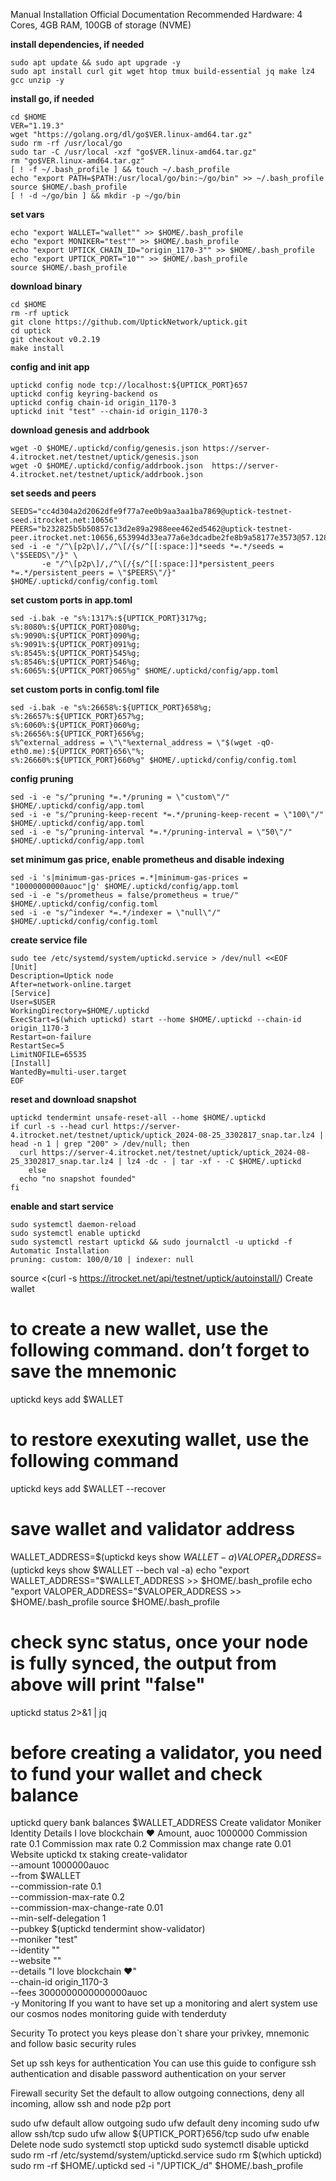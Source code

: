 Manual Installation
Official Documentation
Recommended Hardware: 4 Cores, 4GB RAM, 100GB of storage (NVME)

**install dependencies, if needed**
```
sudo apt update && sudo apt upgrade -y
sudo apt install curl git wget htop tmux build-essential jq make lz4 gcc unzip -y
```

**install go, if needed**
```
cd $HOME
VER="1.19.3"
wget "https://golang.org/dl/go$VER.linux-amd64.tar.gz"
sudo rm -rf /usr/local/go
sudo tar -C /usr/local -xzf "go$VER.linux-amd64.tar.gz"
rm "go$VER.linux-amd64.tar.gz"
[ ! -f ~/.bash_profile ] && touch ~/.bash_profile
echo "export PATH=$PATH:/usr/local/go/bin:~/go/bin" >> ~/.bash_profile
source $HOME/.bash_profile
[ ! -d ~/go/bin ] && mkdir -p ~/go/bin
```

**set vars**
```
echo "export WALLET="wallet"" >> $HOME/.bash_profile
echo "export MONIKER="test"" >> $HOME/.bash_profile
echo "export UPTICK_CHAIN_ID="origin_1170-3"" >> $HOME/.bash_profile
echo "export UPTICK_PORT="10"" >> $HOME/.bash_profile
source $HOME/.bash_profile
``` 
**download binary**
```
cd $HOME
rm -rf uptick
git clone https://github.com/UptickNetwork/uptick.git
cd uptick
git checkout v0.2.19
make install
```

**config and init app**
```
uptickd config node tcp://localhost:${UPTICK_PORT}657
uptickd config keyring-backend os
uptickd config chain-id origin_1170-3
uptickd init "test" --chain-id origin_1170-3
```

**download genesis and addrbook**
```
wget -O $HOME/.uptickd/config/genesis.json https://server-4.itrocket.net/testnet/uptick/genesis.json
wget -O $HOME/.uptickd/config/addrbook.json  https://server-4.itrocket.net/testnet/uptick/addrbook.json
```

**set seeds and peers**
```
SEEDS="cc4d304a2d2062dfe9f77a7ee0b9aa3aa1ba7869@uptick-testnet-seed.itrocket.net:10656"
PEERS="b232825b5b50857c13d2e89a2988eee462ed5462@uptick-testnet-peer.itrocket.net:10656,653994d33ea77a6e3dcadbe2fe8b9a58177e3573@57.128.22.78:21456,0b442a23cc0e5b27877e1e4fd040c3155866ab12@207.180.236.118:26656,8a64818c94e5b1aca7974a658c58ca9248c8b8fe@207.180.231.123:26656,cda6bd82e62e8c91b54498d7fbd930b962f1125b@47.128.211.171:26656,ac6ae007ce6ad5cd5df15ac74edafcf3a9f6f7c9@190.2.146.152:29656,6dec50675cfd4b625694483259476cb41a9a3956@157.90.33.62:22656"
sed -i -e "/^\[p2p\]/,/^\[/{s/^[[:space:]]*seeds *=.*/seeds = \"$SEEDS\"/}" \
       -e "/^\[p2p\]/,/^\[/{s/^[[:space:]]*persistent_peers *=.*/persistent_peers = \"$PEERS\"/}" $HOME/.uptickd/config/config.toml
```

**set custom ports in app.toml**
```
sed -i.bak -e "s%:1317%:${UPTICK_PORT}317%g;
s%:8080%:${UPTICK_PORT}080%g;
s%:9090%:${UPTICK_PORT}090%g;
s%:9091%:${UPTICK_PORT}091%g;
s%:8545%:${UPTICK_PORT}545%g;
s%:8546%:${UPTICK_PORT}546%g;
s%:6065%:${UPTICK_PORT}065%g" $HOME/.uptickd/config/app.toml
```

**set custom ports in config.toml file**
```
sed -i.bak -e "s%:26658%:${UPTICK_PORT}658%g;
s%:26657%:${UPTICK_PORT}657%g;
s%:6060%:${UPTICK_PORT}060%g;
s%:26656%:${UPTICK_PORT}656%g;
s%^external_address = \"\"%external_address = \"$(wget -qO- eth0.me):${UPTICK_PORT}656\"%;
s%:26660%:${UPTICK_PORT}660%g" $HOME/.uptickd/config/config.toml
```

**config pruning**
```
sed -i -e "s/^pruning *=.*/pruning = \"custom\"/" $HOME/.uptickd/config/app.toml
sed -i -e "s/^pruning-keep-recent *=.*/pruning-keep-recent = \"100\"/" $HOME/.uptickd/config/app.toml
sed -i -e "s/^pruning-interval *=.*/pruning-interval = \"50\"/" $HOME/.uptickd/config/app.toml
```

**set minimum gas price, enable prometheus and disable indexing**
```
sed -i 's|minimum-gas-prices =.*|minimum-gas-prices = "10000000000auoc"|g' $HOME/.uptickd/config/app.toml
sed -i -e "s/prometheus = false/prometheus = true/" $HOME/.uptickd/config/config.toml
sed -i -e "s/^indexer *=.*/indexer = \"null\"/" $HOME/.uptickd/config/config.toml
```

**create service file**
```
sudo tee /etc/systemd/system/uptickd.service > /dev/null <<EOF
[Unit]
Description=Uptick node
After=network-online.target
[Service]
User=$USER
WorkingDirectory=$HOME/.uptickd
ExecStart=$(which uptickd) start --home $HOME/.uptickd --chain-id origin_1170-3
Restart=on-failure
RestartSec=5
LimitNOFILE=65535
[Install]
WantedBy=multi-user.target
EOF
```

**reset and download snapshot**
```
uptickd tendermint unsafe-reset-all --home $HOME/.uptickd
if curl -s --head curl https://server-4.itrocket.net/testnet/uptick/uptick_2024-08-25_3302817_snap.tar.lz4 | head -n 1 | grep "200" > /dev/null; then
  curl https://server-4.itrocket.net/testnet/uptick/uptick_2024-08-25_3302817_snap.tar.lz4 | lz4 -dc - | tar -xf - -C $HOME/.uptickd
    else
  echo "no snapshot founded"
fi
```

**enable and start service**
```
sudo systemctl daemon-reload
sudo systemctl enable uptickd
sudo systemctl restart uptickd && sudo journalctl -u uptickd -f
Automatic Installation
pruning: custom: 100/0/10 | indexer: null
```

source <(curl -s https://itrocket.net/api/testnet/uptick/autoinstall/)
Create wallet
# to create a new wallet, use the following command. don’t forget to save the mnemonic
uptickd keys add $WALLET

# to restore exexuting wallet, use the following command
uptickd keys add $WALLET --recover

# save wallet and validator address
WALLET_ADDRESS=$(uptickd keys show $WALLET -a)
VALOPER_ADDRESS=$(uptickd keys show $WALLET --bech val -a)
echo "export WALLET_ADDRESS="$WALLET_ADDRESS >> $HOME/.bash_profile
echo "export VALOPER_ADDRESS="$VALOPER_ADDRESS >> $HOME/.bash_profile
source $HOME/.bash_profile

# check sync status, once your node is fully synced, the output from above will print "false"
uptickd status 2>&1 | jq 

# before creating a validator, you need to fund your wallet and check balance
uptickd query bank balances $WALLET_ADDRESS 
Create validator
Moniker
Identity
Details
I love blockchain ❤️
Amount, auoc
1000000
Commission rate
0.1
Commission max rate
0.2
Commission max change rate
0.01
Website
uptickd tx staking create-validator \
--amount 1000000auoc \
--from $WALLET \
--commission-rate 0.1 \
--commission-max-rate 0.2 \
--commission-max-change-rate 0.01 \
--min-self-delegation 1 \
--pubkey $(uptickd tendermint show-validator) \
--moniker "test" \
--identity "" \
--website "" \
--details "I love blockchain ❤️" \
--chain-id origin_1170-3 \
--fees 3000000000000000auoc \
-y
Monitoring
If you want to have set up a monitoring and alert system use our cosmos nodes monitoring guide with tenderduty

Security
To protect you keys please don`t share your privkey, mnemonic and follow basic security rules

Set up ssh keys for authentication
You can use this guide to configure ssh authentication and disable password authentication on your server

Firewall security
Set the default to allow outgoing connections, deny all incoming, allow ssh and node p2p port

sudo ufw default allow outgoing 
sudo ufw default deny incoming 
sudo ufw allow ssh/tcp 
sudo ufw allow ${UPTICK_PORT}656/tcp
sudo ufw enable
Delete node
sudo systemctl stop uptickd
sudo systemctl disable uptickd
sudo rm -rf /etc/systemd/system/uptickd.service
sudo rm $(which uptickd)
sudo rm -rf $HOME/.uptickd
sed -i "/UPTICK_/d" $HOME/.bash_profile
